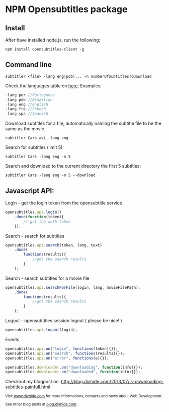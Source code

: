 
# NPM Opensubtitles package

## Install

After have installed node.js, run the following:

```shell
npm install opensubtitles-client -g
```

## Command line

```shell
subtitler <file> -lang eng|pob|... -n numberOfSubtitlesToDownload
```

Check the languages table on <a href="https://github.com/aetheon/node-opensubtitles-client/blob/master/langs.dump.txt">here</a>. Examples:

```js
-lang por //Portuguese
-lang pob //Brazilian
-lang eng //English
-lang fre //French
-lang spa //Spanish
```

Download subtitles for a file, automatically naming the subtitle file to be the 
same as the movie.

```shell
subtitler Cars.avi -lang eng
``` 

Search for subtitles (limit 5):

```shell
subtitler Cars -lang eng -n 5
``` 

Search and download to the current directory the first 5 subtitles:

```shell
subtitler Cars -lang eng -n 5 --download
``` 

## Javascript API:

Login - get the login token from the opensubtitle service

```js
opensubtitles.api.login()
	.done(function(token){
		// got the auth token
	});
```

Search - search for subtitles

```js
opensubtitles.api.search(token, lang, text)
	.done(
		functions(results){
			//got the search results
		}
	);
```

Search - search subtitles for a movie file

```js
opensubtitles.api.searchForFile(login, lang, movieFilePath);
	.done(
		functions(results){
			//got the search results
		}
	);
```

Logout - opensubtitles session logout ( please be nice! )

```js
opensubtitles.api.logout(login);	
```

Events

```js
opensubtitles.api.on("login", functions(token){});
opensubtitles.api.on("search", functions(results){});
opensubtitles.api.on("error", functions(e){});

opensubtitles.downloader.on("downloading", function(info){});
opensubtitles.downloader.on("downloaded", function(info){});
```


Checkout my blogpost on:
<a href="http://blog.divhide.com/2013/07/is-downloading-subtitles-painfull.html">http://blog.divhide.com/2013/07/is-downloading-subtitles-painfull.html</a>

<small>
<p>Visit <a href="http://site.divhide.com">www.divhide.com</a> for more informations, contacts and news about Web Development.</p>

<p>See other blog posts at <a href="http://blog.divhide.com">blog.divhide.com</a>.</p>
</small>

